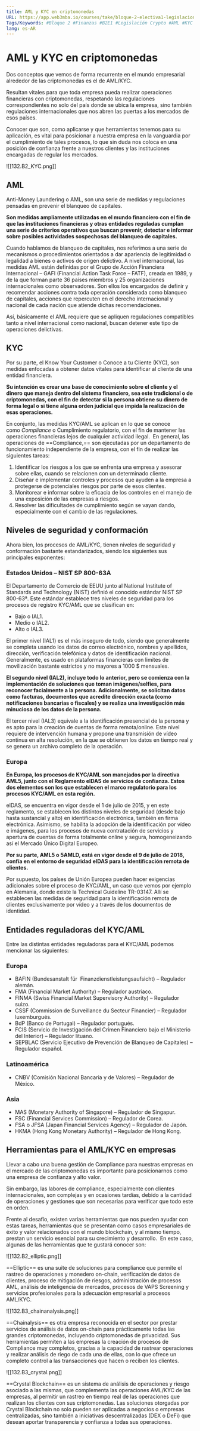 ```yaml
---
title: AML y KYC en criptomonedas
URL: https://app.web3mba.io/courses/take/bloque-2-electiva1-legislacion-en-cripto/lessons/39204992-gonzalo-garcia-valdecasas-aml-kyc
Tags/Keywords: #Bloque 2 #Finanzas #B2E1 #Legislación Crypto #AML #KYC #B2E1
lang: es-AR
---
```

# AML y KYC en criptomonedas
Dos conceptos que vemos de forma recurrente en el mundo empresarial alrededor de las criptomonedas es el de AML/KYC.

Resultan vitales para que toda empresa pueda realizar operaciones financieras con criptomonedas, respetando las regulaciones correspondientes no solo del país donde se ubica la empresa, sino también regulaciones internacionales que nos abren las puertas a los mercados de esos países. 

Conocer que son, como aplicarse y que herramientas tenemos para su aplicación, es vital para posicionar a nuestra empresa en la vanguardia por el cumplimiento de tales procesos, lo que sin duda nos coloca en una posición de confianza frente a nuestros clientes y las instituciones encargadas de regular los mercados. 

![[132.B2_KYC.png]]

## AML
Anti-Money Laundering o AML, son una serie de medidas y regulaciones pensadas en prevenir el blanqueo de capitales. 

**Son medidas ampliamente utilizadas en el mundo financiero con el fin de que las instituciones financieras y otras entidades reguladas cumplan una serie de criterios operativos que buscan prevenir, detectar e informar sobre posibles actividades sospechosas del blanqueo de capitales.**

Cuando hablamos de blanqueo de capitales, nos referimos a una serie de mecanismos o procedimientos orientados a dar apariencia de legitimidad o legalidad a bienes o activos de origen delictivo. A nivel internacional, las medidas AML están definidas por el Grupo de Acción Financiera Internacional – GAFI (Financial Action Task Force – FATF), creada en 1989, y de la que forman parte 36 países miembros y 25 organizaciones internacionales como observadores. Son ellos los encargados de definir y recomendar acciones contra toda operación considerada como blanqueo de capitales, acciones que repercuten en el derecho internacional y nacional de cada nación que atiende dichas recomendaciones. 

Así, básicamente el AML requiere que se apliquen regulaciones compatibles tanto a nivel internacional como nacional, buscan detener este tipo de operaciones delictivas.  

## KYC
Por su parte, el Know Your Customer o Conoce a tu Cliente (KYC), son medidas enfocadas a obtener datos vitales para identificar al cliente de una entidad financiera.

**Su intención es crear una base de conocimiento sobre el cliente y el dinero que maneja dentro del sistema financiero, sea este tradicional o de criptomonedas, con el fin de detectar si la persona obtiene su dinero de forma legal o si tiene alguna orden judicial que impida la realización de esas operaciones.** 

En conjunto, las medidas KYC/AML se aplican en lo que se conoce como _Compliance_ o Cumplimiento regulatorio, con el fin de mantener las operaciones financieras lejos de cualquier actividad ilegal.  En general, las operaciones de ==Compliance,== son ejecutadas por un departamento de funcionamiento independiente de la empresa, con el fin de realizar las siguientes tareas: 
1. Identificar los riesgos a los que se enfrenta una empresa y asesorar sobre ellas, cuando se relacionen con un determinado cliente.
2. Diseñar e implementar controles y procesos que ayuden a la empresa a protegerse de potenciales riesgos por parte de esos clientes. 
3. Monitorear e informar sobre la eficacia de los controles en el manejo de una exposición de las empresas a riesgos.
4. Resolver las dificultades de cumplimiento según se vayan dando, especialmente con el cambio de las regulaciones.

## Niveles de seguridad y conformación
Ahora bien, los procesos de AML/KYC, tienen niveles de seguridad y conformación bastante estandarizados, siendo los siguientes sus principales exponentes: 

### Estados Unidos – NIST SP 800-63A
El Departamento de Comercio de EEUU junto al National Institute of Standards and Technology (NIST) definió el conocido estándar NIST SP 800-63ª. Este estándar establece tres niveles de seguridad para los procesos de registro KYC/AML que se clasifican en:
- Bajo o IAL1.
- Medio o IAL2.
- Alto o IAL3.

El primer nivel (IAL1) es el más inseguro de todo, siendo que generalmente se completa usando los datos de correo electrónico, nombres y apellidos, dirección, verificación telefónica y datos de identificación nacional. Generalmente, es usado en plataformas financieras con limites de movilización bastante estrictos y no mayores a 1000 $ mensuales. 

**El segundo nivel (IAL2), incluye todo lo anterior, pero se comienza con la implementación de soluciones que toman imágenes/selfies, para reconocer facialmente a la persona. Adicionalmente, se solicitan datos como facturas, documentos que acredite dirección exacta (como notificaciones bancarias o fiscales) y se realiza una investigación más minuciosa de los datos de la persona.**

El tercer nivel (IAL3) equivale a la identificación presencial de la persona y es apto para la creación de cuentas de forma remota/online. Este nivel requiere de intervención humana y propone una transmisión de vídeo continua en alta resolución, en la que se obtienen los datos en tiempo real y se genera un archivo completo de la operación. 

### Europa
**En Europa, los procesos de KYC/AML son manejados por la directiva AML5, junto con el Reglamento eIDAS de servicios de confianza. Estos dos elementos son los que establecen el marco regulatorio para los procesos KYC/AML en esta región.** 

eIDAS, se encuentra en vigor desde el 1 de julio de 2015, y en este reglamento, se establecen los distintos niveles de seguridad (desde bajo hasta sustancial y alto) en identificación electrónica, también en firma electrónica. Asimismo, se habilita la adopción de la identificación por vídeo e imágenes, para los procesos de nueva contratación de servicios y apertura de cuentas de forma totalmente online y segura, homogeneizando así el Mercado Único Digital Europeo.

**Por su parte, AML5 o 5AMLD, está en vigor desde el 9 de julio de 2018, confía en el entorno de seguridad eIDAS para la identificación remota de clientes.**

Por supuesto, los países de Unión Europea pueden hacer exigencias adicionales sobre el proceso de KYC/AML, un caso que vemos por ejemplo en Alemania, donde existe la Technical Guideline TR-03147. Allí se establecen las medidas de seguridad para la identificación remota de clientes exclusivamente por vídeo y a través de los documentos de identidad.

## Entidades reguladoras del KYC/AML
Entre las distintas entidades reguladoras para el KYC/AML podemos mencionar las siguientes:

### Europa
- BAFIN (Bundesanstalt für  Finanzdienstleistungsaufsicht) – Regulador alemán.
- FMA (Financial Market Authority) – Regulador austriaco.
- FINMA (Swiss Financial Market Supervisory Authority) – Regulador suizo.
- CSSF (Commission de Surveillance du Secteur Financier) – Regulador luxemburgués.
- BdP (Banco de Portugal) – Regulador portugués.
- FCIS (Servicio de Investigación del Crimen Financiero bajo el Ministerio del Interior) – Regulador lituano.
- SEPBLAC (Servicio Ejecutivo de Prevención de Blanqueo de Capitales) – Regulador español.

### Latinoamérica
- CNBV (Comisión Nacional Bancaria y de Valores) – Regulador de México.

### Asia
- MAS (Monetary Authority of Singapore) – Regulador de Singapur.
- FSC (Financial Services Commission) – Regulador de Corea.
- FSA o JFSA (Japan Financial Services Agency) – Regulador de Japón.
- HKMA (Hong Kong Monetary Authority) – Regulador de Hong Kong.

## Herramientas para el AML/KYC en empresas 
Llevar a cabo una buena gestión de Compliance para nuestras empresas en el mercado de las criptomonedas es importante para posicionarnos como una empresa de confianza y alto valor.

Sin embargo, las labores de compliance, especialmente con clientes internacionales, son complejas y en ocasiones tardías, debido a la cantidad de operaciones y gestiones que son necesarias para verificar que todo este en orden. 

Frente al desafío, existen varias herramientas que nos pueden ayudar con estas tareas, herramientas que se presentan como casos empresariales de éxito y valor relacionados con el mundo blockchain, y al mismo tiempo, prestan un servicio esencial para su crecimiento y desarrollo.  En este caso, algunas de las herramientas que te gustará conocer son:

![[132.B2_elliptic.png]]

==Elliptic== es una suite de soluciones para compliance que permite el rastreo de operaciones y monedero on-chain, verificación de datos de clientes, proceso de mitigación de riesgos, administración de procesos AML, análisis de inteligencia de mercados, procesos de VAPS Screening y servicios profesionales para la adecuación empresarial a procesos AML/KYC.

![[132.B3_chainanalysis.png]]

==Chainalysis== es otra empresa reconocida en el sector por prestar servicios de análisis de datos on-chain para prácticamente todas las grandes criptomonedas, incluyendo criptomonedas de privacidad. Sus herramientas permiten a las empresas la creación de procesos de Compliance muy completos, gracias a la capacidad de rastrear operaciones y realizar análisis de riego de cada una de ellas, con lo que ofrece un completo control a las transacciones que hacen o reciben los clientes. 

 ![[132.B3_crystal.png]]

==Crystal Blockchain== es un sistema de análisis de operaciones y riesgo asociado a las mismas, que complementa las operaciones AML/KYC de las empresas, al permitir un rastreo en tiempo real de las operaciones que realizan los clientes con sus criptomonedas. Las soluciones otorgadas por Crystal Blockchain no solo pueden ser aplicadas a negocios o empresas centralizadas, sino también a iniciativas descentralizadas (DEX o DeFi) que desean aportar transparencia y confianza a todas sus operaciones.